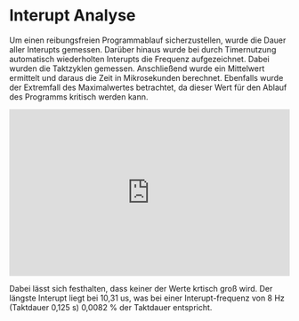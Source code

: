# Interupt Analyse

Um einen reibungsfreien Programmablauf sicherzustellen, wurde die Dauer aller Interupts gemessen. Darüber hinaus wurde bei durch Timernutzung automatisch wiederholten Interupts die Frequenz aufgezeichnet. Dabei wurden die Taktzyklen gemessen. Anschließend wurde ein Mittelwert ermittelt und daraus die Zeit in Mikrosekunden berechnet. Ebenfalls wurde der Extremfall des Maximalwertes betrachtet, da dieser Wert für den Ablauf des Programms kritisch werden kann.

<iframe width=100% height=300px frameborder="0" scrolling="no" src="https://onedrive.live.com/embed?resid=A555585E24922B9A%215379&authkey=%21AAHF0hk_109KpvE&em=2&wdAllowInteractivity=False&wdHideHeaders=True&wdDownloadButton=True&wdInConfigurator=True&wdInConfigurator=True"></iframe>

Dabei lässt sich festhalten, dass keiner der Werte krtisch groß wird. Der längste Interupt liegt bei 10,31 us, was bei einer Interupt-frequenz von 8 Hz (Taktdauer 0,125 s) 0,0082 % der Taktdauer entspricht.
